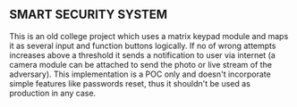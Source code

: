 ## SMART SECURITY SYSTEM

This is an old college project which uses a matrix keypad module and maps it as several input and function buttons logically. If no of wrong attempts increases above a threshold it sends a notification to user via internet (a camera module can be attached to send the photo or live stream of the adversary). This implementation is a POC only and doesn't incorporate simple features like passwords reset, thus it shouldn't be used as production in any case.
